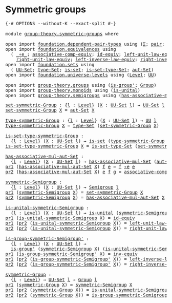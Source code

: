 # Symmetric groups

<pre class="Agda"><a id="29" class="Symbol">{-#</a> <a id="33" class="Keyword">OPTIONS</a> <a id="41" class="Pragma">--without-K</a> <a id="53" class="Pragma">--exact-split</a> <a id="67" class="Symbol">#-}</a>

<a id="72" class="Keyword">module</a> <a id="79" href="group-theory.symmetric-groups.html" class="Module">group-theory.symmetric-groups</a> <a id="109" class="Keyword">where</a>

<a id="116" class="Keyword">open</a> <a id="121" class="Keyword">import</a> <a id="128" href="foundation.dependent-pair-types.html" class="Module">foundation.dependent-pair-types</a> <a id="160" class="Keyword">using</a> <a id="166" class="Symbol">(</a><a id="167" href="foundation-core.dependent-pair-types.html#502" class="Record">Σ</a><a id="168" class="Symbol">;</a> <a id="170" href="foundation-core.dependent-pair-types.html#575" class="InductiveConstructor">pair</a><a id="174" class="Symbol">;</a> <a id="176" href="foundation-core.dependent-pair-types.html#592" class="Field">pr1</a><a id="179" class="Symbol">;</a> <a id="181" href="foundation-core.dependent-pair-types.html#604" class="Field">pr2</a><a id="184" class="Symbol">)</a>
<a id="186" class="Keyword">open</a> <a id="191" class="Keyword">import</a> <a id="198" href="foundation.equivalences.html" class="Module">foundation.equivalences</a> <a id="222" class="Keyword">using</a>
  <a id="230" class="Symbol">(</a> <a id="232" href="foundation-core.equivalences.html#7843" class="Function Operator">_∘e_</a><a id="236" class="Symbol">;</a> <a id="238" href="foundation.equivalences.html#15978" class="Function">associative-comp-equiv</a><a id="260" class="Symbol">;</a> <a id="262" href="foundation-core.equivalences.html#2480" class="Function">id-equiv</a><a id="270" class="Symbol">;</a> <a id="272" href="foundation.equivalences.html#16272" class="Function">left-unit-law-equiv</a><a id="291" class="Symbol">;</a> <a id="293" href="foundation-core.equivalences.html#5707" class="Function">inv-equiv</a><a id="302" class="Symbol">;</a>
    <a id="308" href="foundation.equivalences.html#16384" class="Function">right-unit-law-equiv</a><a id="328" class="Symbol">;</a> <a id="330" href="foundation.equivalences.html#16498" class="Function">left-inverse-law-equiv</a><a id="352" class="Symbol">;</a> <a id="354" href="foundation.equivalences.html#16671" class="Function">right-inverse-law-equiv</a><a id="377" class="Symbol">)</a>
<a id="379" class="Keyword">open</a> <a id="384" class="Keyword">import</a> <a id="391" href="foundation.sets.html" class="Module">foundation.sets</a> <a id="407" class="Keyword">using</a>
  <a id="415" class="Symbol">(</a> <a id="417" href="foundation-core.sets.html#1177" class="Function">UU-Set</a><a id="423" class="Symbol">;</a> <a id="425" href="foundation-core.sets.html#1291" class="Function">type-Set</a><a id="433" class="Symbol">;</a> <a id="435" href="foundation-core.sets.html#1099" class="Function">is-set</a><a id="441" class="Symbol">;</a> <a id="443" href="foundation-core.sets.html#1342" class="Function">is-set-type-Set</a><a id="458" class="Symbol">;</a> <a id="460" href="foundation.sets.html#4760" class="Function">aut-Set</a><a id="467" class="Symbol">)</a>
<a id="469" class="Keyword">open</a> <a id="474" class="Keyword">import</a> <a id="481" href="foundation.universe-levels.html" class="Module">foundation.universe-levels</a> <a id="508" class="Keyword">using</a> <a id="514" class="Symbol">(</a><a id="515" href="Agda.Primitive.html#597" class="Postulate">Level</a><a id="520" class="Symbol">;</a> <a id="522" href="foundation-core.universe-levels.html#222" class="Primitive">UU</a><a id="524" class="Symbol">)</a>

<a id="527" class="Keyword">open</a> <a id="532" class="Keyword">import</a> <a id="539" href="group-theory.groups.html" class="Module">group-theory.groups</a> <a id="559" class="Keyword">using</a> <a id="565" class="Symbol">(</a><a id="566" href="group-theory.groups.html#1501" class="Function">is-group&#39;</a><a id="575" class="Symbol">;</a> <a id="577" href="group-theory.groups.html#1961" class="Function">Group</a><a id="582" class="Symbol">)</a>
<a id="584" class="Keyword">open</a> <a id="589" class="Keyword">import</a> <a id="596" href="group-theory.monoids.html" class="Module">group-theory.monoids</a> <a id="617" class="Keyword">using</a> <a id="623" class="Symbol">(</a><a id="624" href="group-theory.monoids.html#831" class="Function">is-unital</a><a id="633" class="Symbol">)</a>
<a id="635" class="Keyword">open</a> <a id="640" class="Keyword">import</a> <a id="647" href="group-theory.semigroups.html" class="Module">group-theory.semigroups</a> <a id="671" class="Keyword">using</a> <a id="677" class="Symbol">(</a><a id="678" href="group-theory.semigroups.html#611" class="Function">has-associative-mul-Set</a><a id="701" class="Symbol">;</a> <a id="703" href="group-theory.semigroups.html#737" class="Function">Semigroup</a><a id="712" class="Symbol">)</a>
</pre>
<pre class="Agda"><a id="set-symmetric-Group"></a><a id="727" href="group-theory.symmetric-groups.html#727" class="Function">set-symmetric-Group</a> <a id="747" class="Symbol">:</a> <a id="749" class="Symbol">{</a><a id="750" href="group-theory.symmetric-groups.html#750" class="Bound">l</a> <a id="752" class="Symbol">:</a> <a id="754" href="Agda.Primitive.html#597" class="Postulate">Level</a><a id="759" class="Symbol">}</a> <a id="761" class="Symbol">(</a><a id="762" href="group-theory.symmetric-groups.html#762" class="Bound">X</a> <a id="764" class="Symbol">:</a> <a id="766" href="foundation-core.sets.html#1177" class="Function">UU-Set</a> <a id="773" href="group-theory.symmetric-groups.html#750" class="Bound">l</a><a id="774" class="Symbol">)</a> <a id="776" class="Symbol">→</a> <a id="778" href="foundation-core.sets.html#1177" class="Function">UU-Set</a> <a id="785" href="group-theory.symmetric-groups.html#750" class="Bound">l</a>
<a id="787" href="group-theory.symmetric-groups.html#727" class="Function">set-symmetric-Group</a> <a id="807" href="group-theory.symmetric-groups.html#807" class="Bound">X</a> <a id="809" class="Symbol">=</a> <a id="811" href="foundation.sets.html#4760" class="Function">aut-Set</a> <a id="819" href="group-theory.symmetric-groups.html#807" class="Bound">X</a>

<a id="type-symmetric-Group"></a><a id="822" href="group-theory.symmetric-groups.html#822" class="Function">type-symmetric-Group</a> <a id="843" class="Symbol">:</a> <a id="845" class="Symbol">{</a><a id="846" href="group-theory.symmetric-groups.html#846" class="Bound">l</a> <a id="848" class="Symbol">:</a> <a id="850" href="Agda.Primitive.html#597" class="Postulate">Level</a><a id="855" class="Symbol">}</a> <a id="857" class="Symbol">(</a><a id="858" href="group-theory.symmetric-groups.html#858" class="Bound">X</a> <a id="860" class="Symbol">:</a> <a id="862" href="foundation-core.sets.html#1177" class="Function">UU-Set</a> <a id="869" href="group-theory.symmetric-groups.html#846" class="Bound">l</a><a id="870" class="Symbol">)</a> <a id="872" class="Symbol">→</a> <a id="874" href="foundation-core.universe-levels.html#222" class="Primitive">UU</a> <a id="877" href="group-theory.symmetric-groups.html#846" class="Bound">l</a>
<a id="879" href="group-theory.symmetric-groups.html#822" class="Function">type-symmetric-Group</a> <a id="900" href="group-theory.symmetric-groups.html#900" class="Bound">X</a> <a id="902" class="Symbol">=</a> <a id="904" href="foundation-core.sets.html#1291" class="Function">type-Set</a> <a id="913" class="Symbol">(</a><a id="914" href="group-theory.symmetric-groups.html#727" class="Function">set-symmetric-Group</a> <a id="934" href="group-theory.symmetric-groups.html#900" class="Bound">X</a><a id="935" class="Symbol">)</a>

<a id="is-set-type-symmetric-Group"></a><a id="938" href="group-theory.symmetric-groups.html#938" class="Function">is-set-type-symmetric-Group</a> <a id="966" class="Symbol">:</a>
  <a id="970" class="Symbol">{</a><a id="971" href="group-theory.symmetric-groups.html#971" class="Bound">l</a> <a id="973" class="Symbol">:</a> <a id="975" href="Agda.Primitive.html#597" class="Postulate">Level</a><a id="980" class="Symbol">}</a> <a id="982" class="Symbol">(</a><a id="983" href="group-theory.symmetric-groups.html#983" class="Bound">X</a> <a id="985" class="Symbol">:</a> <a id="987" href="foundation-core.sets.html#1177" class="Function">UU-Set</a> <a id="994" href="group-theory.symmetric-groups.html#971" class="Bound">l</a><a id="995" class="Symbol">)</a> <a id="997" class="Symbol">→</a> <a id="999" href="foundation-core.sets.html#1099" class="Function">is-set</a> <a id="1006" class="Symbol">(</a><a id="1007" href="group-theory.symmetric-groups.html#822" class="Function">type-symmetric-Group</a> <a id="1028" href="group-theory.symmetric-groups.html#983" class="Bound">X</a><a id="1029" class="Symbol">)</a>
<a id="1031" href="group-theory.symmetric-groups.html#938" class="Function">is-set-type-symmetric-Group</a> <a id="1059" href="group-theory.symmetric-groups.html#1059" class="Bound">X</a> <a id="1061" class="Symbol">=</a> <a id="1063" href="foundation-core.sets.html#1342" class="Function">is-set-type-Set</a> <a id="1079" class="Symbol">(</a><a id="1080" href="group-theory.symmetric-groups.html#727" class="Function">set-symmetric-Group</a> <a id="1100" href="group-theory.symmetric-groups.html#1059" class="Bound">X</a><a id="1101" class="Symbol">)</a>

<a id="has-associative-mul-aut-Set"></a><a id="1104" href="group-theory.symmetric-groups.html#1104" class="Function">has-associative-mul-aut-Set</a> <a id="1132" class="Symbol">:</a>
  <a id="1136" class="Symbol">{</a><a id="1137" href="group-theory.symmetric-groups.html#1137" class="Bound">l</a> <a id="1139" class="Symbol">:</a> <a id="1141" href="Agda.Primitive.html#597" class="Postulate">Level</a><a id="1146" class="Symbol">}</a> <a id="1148" class="Symbol">(</a><a id="1149" href="group-theory.symmetric-groups.html#1149" class="Bound">X</a> <a id="1151" class="Symbol">:</a> <a id="1153" href="foundation-core.sets.html#1177" class="Function">UU-Set</a> <a id="1160" href="group-theory.symmetric-groups.html#1137" class="Bound">l</a><a id="1161" class="Symbol">)</a> <a id="1163" class="Symbol">→</a> <a id="1165" href="group-theory.semigroups.html#611" class="Function">has-associative-mul-Set</a> <a id="1189" class="Symbol">(</a><a id="1190" href="foundation.sets.html#4760" class="Function">aut-Set</a> <a id="1198" href="group-theory.symmetric-groups.html#1149" class="Bound">X</a><a id="1199" class="Symbol">)</a>
<a id="1201" href="foundation-core.dependent-pair-types.html#592" class="Field">pr1</a> <a id="1205" class="Symbol">(</a><a id="1206" href="group-theory.symmetric-groups.html#1104" class="Function">has-associative-mul-aut-Set</a> <a id="1234" href="group-theory.symmetric-groups.html#1234" class="Bound">X</a><a id="1235" class="Symbol">)</a> <a id="1237" href="group-theory.symmetric-groups.html#1237" class="Bound">f</a> <a id="1239" href="group-theory.symmetric-groups.html#1239" class="Bound">e</a> <a id="1241" class="Symbol">=</a> <a id="1243" href="group-theory.symmetric-groups.html#1237" class="Bound">f</a> <a id="1245" href="foundation-core.equivalences.html#7843" class="Function Operator">∘e</a> <a id="1248" href="group-theory.symmetric-groups.html#1239" class="Bound">e</a>
<a id="1250" href="foundation-core.dependent-pair-types.html#604" class="Field">pr2</a> <a id="1254" class="Symbol">(</a><a id="1255" href="group-theory.symmetric-groups.html#1104" class="Function">has-associative-mul-aut-Set</a> <a id="1283" href="group-theory.symmetric-groups.html#1283" class="Bound">X</a><a id="1284" class="Symbol">)</a> <a id="1286" href="group-theory.symmetric-groups.html#1286" class="Bound">e</a> <a id="1288" href="group-theory.symmetric-groups.html#1288" class="Bound">f</a> <a id="1290" href="group-theory.symmetric-groups.html#1290" class="Bound">g</a> <a id="1292" class="Symbol">=</a> <a id="1294" href="foundation.equivalences.html#15978" class="Function">associative-comp-equiv</a> <a id="1317" href="group-theory.symmetric-groups.html#1290" class="Bound">g</a> <a id="1319" href="group-theory.symmetric-groups.html#1288" class="Bound">f</a> <a id="1321" href="group-theory.symmetric-groups.html#1286" class="Bound">e</a>

<a id="symmetric-Semigroup"></a><a id="1324" href="group-theory.symmetric-groups.html#1324" class="Function">symmetric-Semigroup</a> <a id="1344" class="Symbol">:</a>
  <a id="1348" class="Symbol">{</a><a id="1349" href="group-theory.symmetric-groups.html#1349" class="Bound">l</a> <a id="1351" class="Symbol">:</a> <a id="1353" href="Agda.Primitive.html#597" class="Postulate">Level</a><a id="1358" class="Symbol">}</a> <a id="1360" class="Symbol">(</a><a id="1361" href="group-theory.symmetric-groups.html#1361" class="Bound">X</a> <a id="1363" class="Symbol">:</a> <a id="1365" href="foundation-core.sets.html#1177" class="Function">UU-Set</a> <a id="1372" href="group-theory.symmetric-groups.html#1349" class="Bound">l</a><a id="1373" class="Symbol">)</a> <a id="1375" class="Symbol">→</a> <a id="1377" href="group-theory.semigroups.html#737" class="Function">Semigroup</a> <a id="1387" href="group-theory.symmetric-groups.html#1349" class="Bound">l</a>
<a id="1389" href="foundation-core.dependent-pair-types.html#592" class="Field">pr1</a> <a id="1393" class="Symbol">(</a><a id="1394" href="group-theory.symmetric-groups.html#1324" class="Function">symmetric-Semigroup</a> <a id="1414" href="group-theory.symmetric-groups.html#1414" class="Bound">X</a><a id="1415" class="Symbol">)</a> <a id="1417" class="Symbol">=</a> <a id="1419" href="group-theory.symmetric-groups.html#727" class="Function">set-symmetric-Group</a> <a id="1439" href="group-theory.symmetric-groups.html#1414" class="Bound">X</a>
<a id="1441" href="foundation-core.dependent-pair-types.html#604" class="Field">pr2</a> <a id="1445" class="Symbol">(</a><a id="1446" href="group-theory.symmetric-groups.html#1324" class="Function">symmetric-Semigroup</a> <a id="1466" href="group-theory.symmetric-groups.html#1466" class="Bound">X</a><a id="1467" class="Symbol">)</a> <a id="1469" class="Symbol">=</a> <a id="1471" href="group-theory.symmetric-groups.html#1104" class="Function">has-associative-mul-aut-Set</a> <a id="1499" href="group-theory.symmetric-groups.html#1466" class="Bound">X</a>

<a id="is-unital-symmetric-Semigroup"></a><a id="1502" href="group-theory.symmetric-groups.html#1502" class="Function">is-unital-symmetric-Semigroup</a> <a id="1532" class="Symbol">:</a>
  <a id="1536" class="Symbol">{</a><a id="1537" href="group-theory.symmetric-groups.html#1537" class="Bound">l</a> <a id="1539" class="Symbol">:</a> <a id="1541" href="Agda.Primitive.html#597" class="Postulate">Level</a><a id="1546" class="Symbol">}</a> <a id="1548" class="Symbol">(</a><a id="1549" href="group-theory.symmetric-groups.html#1549" class="Bound">X</a> <a id="1551" class="Symbol">:</a> <a id="1553" href="foundation-core.sets.html#1177" class="Function">UU-Set</a> <a id="1560" href="group-theory.symmetric-groups.html#1537" class="Bound">l</a><a id="1561" class="Symbol">)</a> <a id="1563" class="Symbol">→</a> <a id="1565" href="group-theory.monoids.html#831" class="Function">is-unital</a> <a id="1575" class="Symbol">(</a><a id="1576" href="group-theory.symmetric-groups.html#1324" class="Function">symmetric-Semigroup</a> <a id="1596" href="group-theory.symmetric-groups.html#1549" class="Bound">X</a><a id="1597" class="Symbol">)</a>
<a id="1599" href="foundation-core.dependent-pair-types.html#592" class="Field">pr1</a> <a id="1603" class="Symbol">(</a><a id="1604" href="group-theory.symmetric-groups.html#1502" class="Function">is-unital-symmetric-Semigroup</a> <a id="1634" href="group-theory.symmetric-groups.html#1634" class="Bound">X</a><a id="1635" class="Symbol">)</a> <a id="1637" class="Symbol">=</a> <a id="1639" href="foundation-core.equivalences.html#2480" class="Function">id-equiv</a>
<a id="1648" href="foundation-core.dependent-pair-types.html#592" class="Field">pr1</a> <a id="1652" class="Symbol">(</a><a id="1653" href="foundation-core.dependent-pair-types.html#604" class="Field">pr2</a> <a id="1657" class="Symbol">(</a><a id="1658" href="group-theory.symmetric-groups.html#1502" class="Function">is-unital-symmetric-Semigroup</a> <a id="1688" href="group-theory.symmetric-groups.html#1688" class="Bound">X</a><a id="1689" class="Symbol">))</a> <a id="1692" class="Symbol">=</a> <a id="1694" href="foundation.equivalences.html#16272" class="Function">left-unit-law-equiv</a>
<a id="1714" href="foundation-core.dependent-pair-types.html#604" class="Field">pr2</a> <a id="1718" class="Symbol">(</a><a id="1719" href="foundation-core.dependent-pair-types.html#604" class="Field">pr2</a> <a id="1723" class="Symbol">(</a><a id="1724" href="group-theory.symmetric-groups.html#1502" class="Function">is-unital-symmetric-Semigroup</a> <a id="1754" href="group-theory.symmetric-groups.html#1754" class="Bound">X</a><a id="1755" class="Symbol">))</a> <a id="1758" class="Symbol">=</a> <a id="1760" href="foundation.equivalences.html#16384" class="Function">right-unit-law-equiv</a>

<a id="is-group-symmetric-Semigroup&#39;"></a><a id="1782" href="group-theory.symmetric-groups.html#1782" class="Function">is-group-symmetric-Semigroup&#39;</a> <a id="1812" class="Symbol">:</a>
  <a id="1816" class="Symbol">{</a><a id="1817" href="group-theory.symmetric-groups.html#1817" class="Bound">l</a> <a id="1819" class="Symbol">:</a> <a id="1821" href="Agda.Primitive.html#597" class="Postulate">Level</a><a id="1826" class="Symbol">}</a> <a id="1828" class="Symbol">(</a><a id="1829" href="group-theory.symmetric-groups.html#1829" class="Bound">X</a> <a id="1831" class="Symbol">:</a> <a id="1833" href="foundation-core.sets.html#1177" class="Function">UU-Set</a> <a id="1840" href="group-theory.symmetric-groups.html#1817" class="Bound">l</a><a id="1841" class="Symbol">)</a> <a id="1843" class="Symbol">→</a>
  <a id="1847" href="group-theory.groups.html#1501" class="Function">is-group&#39;</a> <a id="1857" class="Symbol">(</a><a id="1858" href="group-theory.symmetric-groups.html#1324" class="Function">symmetric-Semigroup</a> <a id="1878" href="group-theory.symmetric-groups.html#1829" class="Bound">X</a><a id="1879" class="Symbol">)</a> <a id="1881" class="Symbol">(</a><a id="1882" href="group-theory.symmetric-groups.html#1502" class="Function">is-unital-symmetric-Semigroup</a> <a id="1912" href="group-theory.symmetric-groups.html#1829" class="Bound">X</a><a id="1913" class="Symbol">)</a>
<a id="1915" href="foundation-core.dependent-pair-types.html#592" class="Field">pr1</a> <a id="1919" class="Symbol">(</a><a id="1920" href="group-theory.symmetric-groups.html#1782" class="Function">is-group-symmetric-Semigroup&#39;</a> <a id="1950" href="group-theory.symmetric-groups.html#1950" class="Bound">X</a><a id="1951" class="Symbol">)</a> <a id="1953" class="Symbol">=</a> <a id="1955" href="foundation-core.equivalences.html#5707" class="Function">inv-equiv</a>
<a id="1965" href="foundation-core.dependent-pair-types.html#592" class="Field">pr1</a> <a id="1969" class="Symbol">(</a><a id="1970" href="foundation-core.dependent-pair-types.html#604" class="Field">pr2</a> <a id="1974" class="Symbol">(</a><a id="1975" href="group-theory.symmetric-groups.html#1782" class="Function">is-group-symmetric-Semigroup&#39;</a> <a id="2005" href="group-theory.symmetric-groups.html#2005" class="Bound">X</a><a id="2006" class="Symbol">))</a> <a id="2009" class="Symbol">=</a> <a id="2011" href="foundation.equivalences.html#16498" class="Function">left-inverse-law-equiv</a>
<a id="2034" href="foundation-core.dependent-pair-types.html#604" class="Field">pr2</a> <a id="2038" class="Symbol">(</a><a id="2039" href="foundation-core.dependent-pair-types.html#604" class="Field">pr2</a> <a id="2043" class="Symbol">(</a><a id="2044" href="group-theory.symmetric-groups.html#1782" class="Function">is-group-symmetric-Semigroup&#39;</a> <a id="2074" href="group-theory.symmetric-groups.html#2074" class="Bound">X</a><a id="2075" class="Symbol">))</a> <a id="2078" class="Symbol">=</a> <a id="2080" href="foundation.equivalences.html#16671" class="Function">right-inverse-law-equiv</a>

<a id="symmetric-Group"></a><a id="2105" href="group-theory.symmetric-groups.html#2105" class="Function">symmetric-Group</a> <a id="2121" class="Symbol">:</a>
  <a id="2125" class="Symbol">{</a><a id="2126" href="group-theory.symmetric-groups.html#2126" class="Bound">l</a> <a id="2128" class="Symbol">:</a> <a id="2130" href="Agda.Primitive.html#597" class="Postulate">Level</a><a id="2135" class="Symbol">}</a> <a id="2137" class="Symbol">→</a> <a id="2139" href="foundation-core.sets.html#1177" class="Function">UU-Set</a> <a id="2146" href="group-theory.symmetric-groups.html#2126" class="Bound">l</a> <a id="2148" class="Symbol">→</a> <a id="2150" href="group-theory.groups.html#1961" class="Function">Group</a> <a id="2156" href="group-theory.symmetric-groups.html#2126" class="Bound">l</a>
<a id="2158" href="foundation-core.dependent-pair-types.html#592" class="Field">pr1</a> <a id="2162" class="Symbol">(</a><a id="2163" href="group-theory.symmetric-groups.html#2105" class="Function">symmetric-Group</a> <a id="2179" href="group-theory.symmetric-groups.html#2179" class="Bound">X</a><a id="2180" class="Symbol">)</a> <a id="2182" class="Symbol">=</a> <a id="2184" href="group-theory.symmetric-groups.html#1324" class="Function">symmetric-Semigroup</a> <a id="2204" href="group-theory.symmetric-groups.html#2179" class="Bound">X</a>
<a id="2206" href="foundation-core.dependent-pair-types.html#592" class="Field">pr1</a> <a id="2210" class="Symbol">(</a><a id="2211" href="foundation-core.dependent-pair-types.html#604" class="Field">pr2</a> <a id="2215" class="Symbol">(</a><a id="2216" href="group-theory.symmetric-groups.html#2105" class="Function">symmetric-Group</a> <a id="2232" href="group-theory.symmetric-groups.html#2232" class="Bound">X</a><a id="2233" class="Symbol">))</a> <a id="2236" class="Symbol">=</a> <a id="2238" href="group-theory.symmetric-groups.html#1502" class="Function">is-unital-symmetric-Semigroup</a> <a id="2268" href="group-theory.symmetric-groups.html#2232" class="Bound">X</a>
<a id="2270" href="foundation-core.dependent-pair-types.html#604" class="Field">pr2</a> <a id="2274" class="Symbol">(</a><a id="2275" href="foundation-core.dependent-pair-types.html#604" class="Field">pr2</a> <a id="2279" class="Symbol">(</a><a id="2280" href="group-theory.symmetric-groups.html#2105" class="Function">symmetric-Group</a> <a id="2296" href="group-theory.symmetric-groups.html#2296" class="Bound">X</a><a id="2297" class="Symbol">))</a> <a id="2300" class="Symbol">=</a> <a id="2302" href="group-theory.symmetric-groups.html#1782" class="Function">is-group-symmetric-Semigroup&#39;</a> <a id="2332" href="group-theory.symmetric-groups.html#2296" class="Bound">X</a>
</pre>
